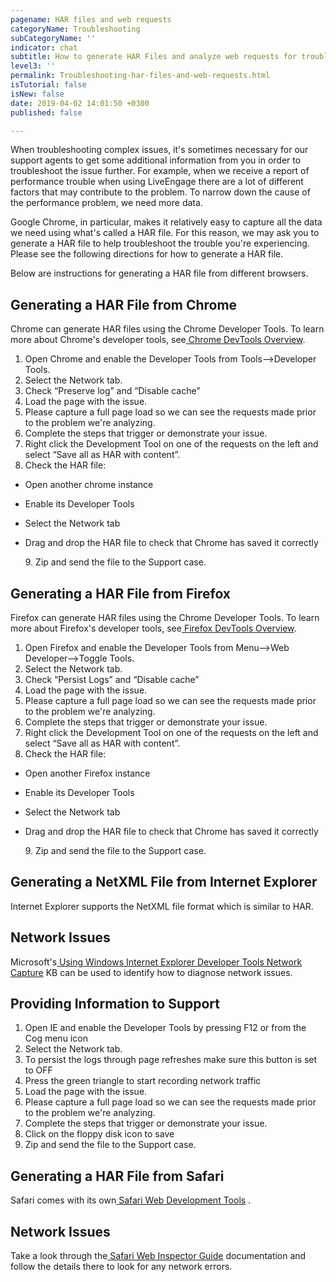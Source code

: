 ```yaml
---
pagename: HAR files and web requests
categoryName: Troubleshooting
subCategoryName: ''
indicator: chat
subtitle: How to generate HAR Files and analyze web requests for troubleshooting
level3: ''
permalink: Troubleshooting-har-files-and-web-requests.html
isTutorial: false
isNew: false
date: 2019-04-02 14:01:50 +0300
published: false

---
```

When troubleshooting complex issues, it's sometimes necessary for our support agents to get some additional information from you in order to troubleshoot the issue further. For example, when we receive a report of performance trouble when using LiveEngage there are a lot of different factors that may contribute to the problem. To narrow down the cause of the performance problem, we need more data.

Google Chrome, in particular, makes it relatively easy to capture all the data we need using what's called a HAR file. For this reason, we may ask you to generate a HAR file to help troubleshoot the trouble you're experiencing. Please see the following directions for how to generate a HAR file.

Below are instructions for generating a HAR file from different browsers.

## Generating a HAR File from Chrome

Chrome can generate HAR files using the Chrome Developer Tools. To learn more about Chrome's developer tools, see[ Chrome DevTools Overview](https://developer.chrome.com/devtools).

1. Open Chrome and enable the Developer Tools from Tools-->Developer Tools.
2. Select the Network tab.
3. Check “Preserve log” and “Disable cache”
4. Load the page with the issue.
5. Please capture a full page load so we can see the requests made prior to the problem we're analyzing.
6. Complete the steps that trigger or demonstrate your issue.
7. Right click the Development Tool on one of the requests on the left and select “Save all as HAR with content”.
8. Check the HAR file:

* Open another chrome instance
* Enable its Developer Tools
* Select the Network tab
* Drag and drop the HAR file to check that Chrome has saved it correctly

  9\. Zip and send the file to the Support case.

## Generating a HAR File from Firefox

Firefox can generate HAR files using the Chrome Developer Tools. To learn more about Firefox's developer tools, see[ Firefox DevTools Overview](https://developer.mozilla.org/en-US/docs/Tools).

1. Open Firefox and enable the Developer Tools from Menu-->Web Developer-->Toggle Tools.
2. Select the Network tab.
3. Check “Persist Logs” and “Disable cache”
4. Load the page with the issue.
5. Please capture a full page load so we can see the requests made prior to the problem we're analyzing.
6. Complete the steps that trigger or demonstrate your issue.
7. Right click the Development Tool on one of the requests on the left and select “Save all as HAR with content”.
8. Check the HAR file:

* Open another Firefox instance
* Enable its Developer Tools
* Select the Network tab
* Drag and drop the HAR file to check that Chrome has saved it correctly

  9\. Zip and send the file to the Support case.

## Generating a NetXML File from Internet Explorer

Internet Explorer supports the NetXML file format which is similar to HAR.

## Network Issues

Microsoft's[ Using Windows Internet Explorer Developer Tools Network Capture](http://msdn.microsoft.com/en-us/library/gg130952(v=vs.85).aspx) KB can be used to identify how to diagnose network issues.

## Providing Information to Support

1. Open IE and enable the Developer Tools by pressing F12 or from the Cog menu icon
2. Select the Network tab.
3. To persist the logs through page refreshes make sure this button is set to OFF
4. Press the green triangle to start recording network traffic
5. Load the page with the issue.
6. Please capture a full page load so we can see the requests made prior to the problem we're analyzing.
7. Complete the steps that trigger or demonstrate your issue.
8. Click on the floppy disk icon to save
9. Zip and send the file to the Support case.

## Generating a HAR File from Safari

Safari comes with its own[ Safari Web Development Tools](https://developer.apple.com/technologies/safari/developer-tools.html) .

## Network Issues

Take a look through the[ Safari Web Inspector Guide](https://developer.apple.com/library/IOS/documentation/AppleApplications/Conceptual/Safari_Developer_Guide/Instruments/Instruments.html#//apple_ref/doc/uid/TP40007874-CH4-SW1) documentation and follow the details there to look for any network errors.